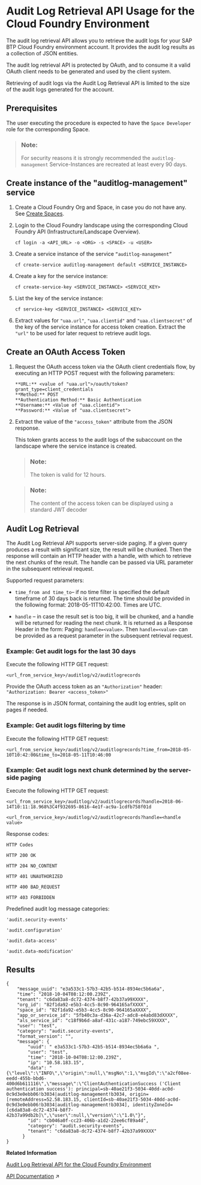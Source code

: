 <!-- loio30ece35bac024ca69de8b16bff79c413 -->

# Audit Log Retrieval API Usage for the Cloud Foundry Environment

The audit log retrieval API allows you to retrieve the audit logs for your SAP BTP Cloud Foundry environment account. It provides the audit log results as a collection of JSON entities.

The audit log retrieval API is protected by OAuth, and to consume it a valid OAuth client needs to be generated and used by the client system.

Retrieving of audit logs via the Audit Log Retrieval API is limited to the size of the audit logs generated for the account.



<a name="loio30ece35bac024ca69de8b16bff79c413__section_g1p_5gz_pfb"/>

## Prerequisites

The user executing the procedure is expected to have the `Space Developer` role for the corresponding Space.

> ### Note:  
> For security reasons it is strongly recommended the `auditlog-management` Service-Instances are recreated at least every 90 days.



<a name="loio30ece35bac024ca69de8b16bff79c413__section_yfz_xrt_pfb"/>

## Create instance of the "auditlog-management" service

1.  Create a Cloud Foundry Org and Space, in case you do not have any. See [Create Spaces](Create_Spaces_2f6ed22.md).

2.  Login to the Cloud Foundry landscape using the corresponding Cloud Foundry API \(Infrastructure/Landscape Overview\).

    `cf login -a <API_URL> -o <ORG> -s <SPACE> -u <USER>`

3.  Create a service instance of the service `“auditlog-management”`

    `cf create-service auditlog-management default <SERVICE_INSTANCE>`

4.  Create a key for the service instance:

    `cf create-service-key <SERVICE_INSTANCE> <SERVICE_KEY>`

5.  List the key of the service instance:

    `cf service-key <SERVICE_INSTANCE> <SERVICE_KEY>`

6.  Extract values for `"uaa.url"`, `"uaa.clientid"` and `"uaa.clientsecret"` of the key of the service instance for access token creation. Extract the `"url"` to be used for later request to retrieve audit logs.




<a name="loio30ece35bac024ca69de8b16bff79c413__section_l3t_p5t_pfb"/>

## Create an OAuth Access Token

1.  Request the OAuth access token via the OAuth client credentials flow, by executing an HTTP POST request with the following parameters:

    ```
    **URL:** <value of "uaa.url">/oauth/token?grant_type=client_credentials
    **Method:** POST
    **Authentication Method:** Basic Authentication
    **Username:** <Value of "uaa.clientid">
    **Password:** <Value of "uaa.clientsecret">
    
    ```

2.  Extract the value of the `"access_token"` attribute from the JSON response.

    This token grants access to the audit logs of the subaccount on the landscape where the service instance is created.

    > ### Note:  
    > The token is valid for 12 hours.

    > ### Note:  
    > The content of the access token can be displayed using a standard JWT decoder




<a name="loio30ece35bac024ca69de8b16bff79c413__section_wgj_fvt_pfb"/>

## Audit Log Retrieval

The Audit Log Retrieval API supports server-side paging. If a given query produces a result with significant size, the result will be chunked. Then the response will contain an HTTP header with a handle, with which to retrieve the next chunks of the result. The handle can be passed via URL parameter in the subsequent retrieval request.

Supported request parameters:

-   `time_from and time_to`– if no time filter is specified the default timeframe of 30 days back is returned. The time should be provided in the following format: 2018-05-11T10:42:00. Times are UTC.

-   `handle` – in case the result set is too big, it will be chunked, and a handle will be returned for reading the next chunk. It is returned as a Response Header in the form: Paging: `handle=<value>`. Then `handle=<value>` can be provided as a request parameter in the subsequent retrieval request.




### Example: Get audit logs for the last 30 days

Execute the following HTTP GET request:

`<url_from_service_key>/auditlog/v2/auditlogrecords`

Provide the OAuth access token as an `"Authorization"` header: `"Authorization: Bearer <access_token>"` 

The response is in JSON format, containing the audit log entries, split on pages if needed.



### Example: Get audit logs filtering by time

Execute the following HTTP GET request:

`<url_from_service_key>/auditlog/v2/auditlogrecords?time_from=2018-05-10T10:42:00&time_to=2018-05-11T10:46:00`



### Example: Get audit logs next chunk determined by the server-side paging

Execute the following HTTP GET request:

`<url_from_service_key>/auditlog/v2/auditlogrecords?handle=2018-06-14T10:11:18.968%3C4f932695-8616-4e1f-ac9a-1cdfb758f01d`

`<url_from_service_key>/auditlog/v2/auditlogrecords?handle=<handle value>`

Response codes:

`HTTP Codes`

`HTTP 200 OK`

`HTTP 204 NO_CONTENT`

`HTTP 401 UNAUTHORIZED`

`HTTP 400 BAD_REQUEST`

`HTTP 403 FORBIDDEN`

Predefined audit log message categories:

`'audit.security-events'`

`'audit.configuration'`

`'audit.data-access'`

`'audit.data-modification'`



<a name="loio30ece35bac024ca69de8b16bff79c413__section_qyg_n5t_pfb"/>

## Results

```
{
    "message_uuid": "e3a533c1-57b3-42b5-b514-8934ec5b6a6a",
    "time": "2018-10-04T08:12:00.239Z",
    "tenant": "c6da83a8-dc72-4374-b8f7-42b37a99XXXX",
    "org_id": "82f1da92-e5b3-4cc5-8c90-964165afXXXX",
    "space_id": "82f1da92-e5b3-4cc5-8c90-964165aXXXX",
    "app_or_service_id": "5fb40c3a-d36a-42c7-adc8-e4abd83dXXXX",
    "als_service_id": "c18f9b6d-a8af-431c-a187-749ebc59XXXX",
    "user": "test",
    "category": "audit.security-events",
    "format_version": "",
    "message": {
        "uuid": " e3a533c1-57b3-42b5-b514-8934ec5b6a6a ",
        "user": "test",
        "time": "2018-10-04T08:12:00.239Z",
        "ip": "10.58.183.15",
        "data": "{\"level\":\"INFO\",\"origin\":null,\"msgNo\":1,\"msgId\":\"a2cf08ee-eedd-455b-bbd6-    400d6b611116\",\"message\":\"ClientAuthenticationSuccess ('Client authentication success'): principal=sb-40ae21f3-5034-40dd-ac0d-0c9d3e0ebb06!b3034|auditlog-management!b3034, origin=[remoteAddress=52.58.183.15, clientId=sb-40ae21f3-5034-40dd-ac0d-0c9d3e0ebb06!b3034|auditlog-management!b3034], identityZoneId=[c6da83a8-dc72-4374-b8f7-42b37a99db2b]\",\"user\":null,\"version\":\"1.0\"}",
        "id": "cb046a0f-cc23-406b-a1d2-22ee6cf89a4d",
        "category": "audit.security-events",
        "tenant": "c6da83a8-dc72-4374-b8f7-42b37a99XXXX"
      }
}

```

**Related Information**  


[Audit Log Retrieval API for the Cloud Foundry Environment](https://api.sap.com/api/CFAuditLogRetrievalAPI/resource)

[API Documentation](https://help.sap.com/viewer/ea72206b834e4ace9cd834feed6c0e09/Cloud/en-US/4570e92cd29e419dbeee4caa1ef90701.html "API documentation for the Neo environment.") :arrow_upper_right:

